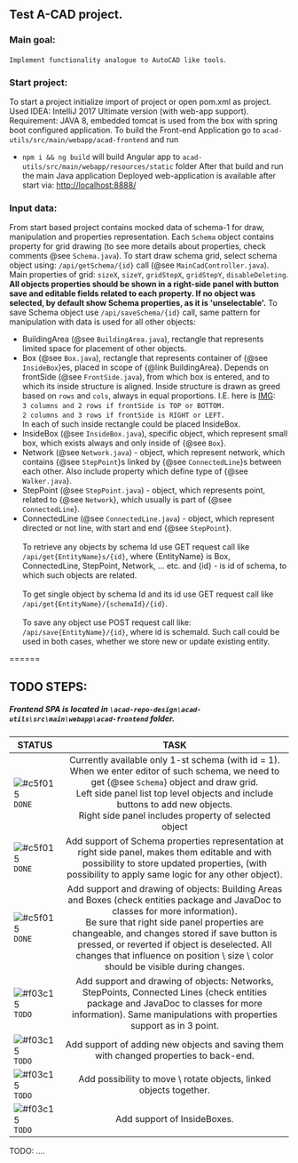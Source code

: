 ## Test A-CAD project.
### Main goal:
`Implement functionality analogue to AutoCAD like tools`.

### Start project:
To start a project initialize import of project or open pom.xml as project.
Used IDEA: IntelliJ 2017 Ultimate version (with web-app support).
Requirement: JAVA 8, embedded tomcat is used from the box with spring boot configured application.
To build the Front-end Application go to `acad-utils/src/main/webapp/acad-frontend` and run
 - `npm i && ng build` will build Angular app to `acad-utils/src/main/webapp/resources/static` folder
After that build and run the main Java application
Deployed web-application is available after start via:
[http://localhost:8888/](http://localhost:8888/)

### Input data:
From start based project contains mocked data of schema-1 for draw, manipulation and properties
representation.
Each `Schema` object contains property for grid drawing (to see more details about
properties, check comments @see `Schema.java`).
To start draw schema grid, select schema object using: `/api/getSchema/{id}` call
(@see `MainCadController.java`). Main properties of grid: `sizeX`, `sizeY`, `gridStepX`, `gridStepY`,
`disableDeleting`.
**All objects properties should be shown in a right-side panel with button save and editable fields related
to each property. If no object was selected, by default show Schema properties, as it is 'unselectable'.**
To save Schema object use `/api/saveSchema/{id}` call, same pattern for manipulation with data is used for all other
objects:
- BuildingArea (@see `BuildingArea.java`), rectangle that represents limited space for placement of other objects.
- Box (@see `Box.java`), rectangle that represents container of {@see `InsideBox`}es,
placed in scope of {@link BuildingArea}. Depends on frontSide (@see `FrontSide.java`), from which box is entered, and to which its inside
 structure is aligned. Inside structure is drawn as greed based on `rows` and `cols`, always in equal proportions.
 I.E. here is [IMG](https://2r4s9p1yi1fa2jd7j43zph8r-wpengine.netdna-ssl.com/files/2017/10/grid-numbers.png):<br>
 `3 columns and 2 rows if frontSide is TOP or BOTTOM.` <br>
 `2 columns and 3 rows if frontSide is RIGHT or LEFT.`
  <br>In each of such inside rectangle could be placed InsideBox.
- InsideBox (@see `InsideBox.java`), specific object, which represent small box, which exists always and only
inside of {@see `Box`}.
- Network (@see `Network.java`) - object, which represent network, which contains {@see `StepPoint`}s
linked by {@see `ConnectedLine`}s between each other. Also include property which define type of
{@see `Walker.java`}.
- StepPoint (@see `StepPoint.java`) - object, which represents point, related to {@see `Network`},
which usually is part of {@see `ConnectedLine`}.
- ConnectedLine (@see `ConnectedLine.java`) - object, which represent directed or not line, with start and end
{@see `StepPoint`}.
<br><br>To retrieve any objects by schema Id use GET request call like `/api/get{EntityName}s/{id}`, where {EntityName} is
Box, ConnectedLine, StepPoint, Network, ... etc. and {id} - is id of schema, to which such objects are related.
<br><br>To get single object by schema Id and its id use GET request call like `/api/get{EntityName}/{schemaId}/{id}`.
<br><br>To save any object use POST request call like: `/api/save{EntityName}/{id}`, where id is schemaId. Such call could
be used in both cases, whether we store new or update existing entity.

======
## TODO STEPS:
##### Frontend SPA is located in `\acad-repo-design\acad-utils\src\main\webapp\acad-frontend` folder.

|  STATUS  |      TASK     |
| -------- |:-------------:|
| ![#c5f015](https://placehold.it/15/c5f015/000000?text=+) `DONE`   | Currently available only 1-st schema (with id = 1). <br> When we enter editor of such schema, we need to get {@see `Schema`} object and draw grid. <br>Left side panel list top level objects and include buttons to add new objects. <br>Right side panel includes property of selected object |
| ![#c5f015](https://placehold.it/15/c5f015/000000?text=+) `DONE`  | Add support of Schema properties representation at right side panel, makes them editable and with possibility to store updated properties, (with possibility to apply same logic for any other object). |
| ![#c5f015](https://placehold.it/15/c5f015/000000?text=+) `DONE`  | Add support and drawing of objects: Building Areas and Boxes (check entities package and JavaDoc to classes for more information). <br> Be sure that right side panel properties are changeable, and changes stored if save button is pressed, or reverted if object is deselected. All changes that influence on position \ size \ color should be visible during changes. |
| ![#f03c15](https://placehold.it/15/f03c15/000000?text=+) `TODO` | Add support and drawing of objects: Networks, StepPoints, Connected Lines (check entities package and JavaDoc to classes for more information). Same manipulations with properties support as in 3 point. |
| ![#f03c15](https://placehold.it/15/f03c15/000000?text=+) `TODO` | Add support of adding new objects and saving them with changed properties to back-end. |
| ![#f03c15](https://placehold.it/15/f03c15/000000?text=+) `TODO` | Add possibility to move \ rotate objects, linked objects together. |
| ![#f03c15](https://placehold.it/15/f03c15/000000?text=+) `TODO` | Add support of InsideBoxes. |

TODO: ....
